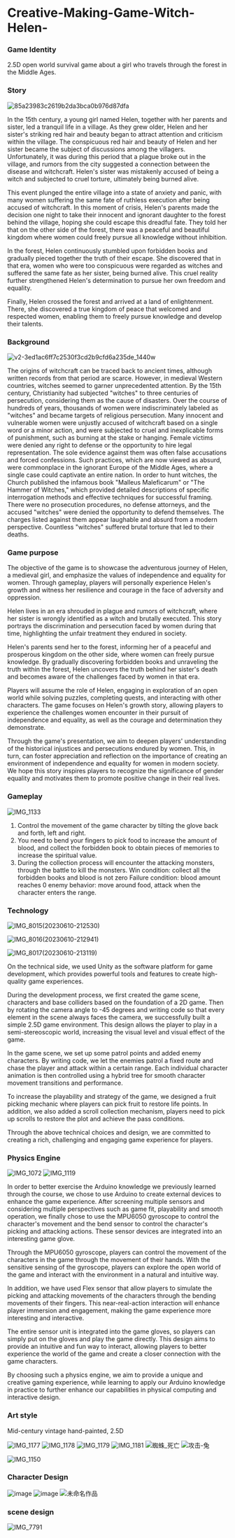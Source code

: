 # Creative-Making-Game-Witch-Helen-

### Game Identity

2.5D open world survival game about a girl who travels through the forest in the Middle Ages.

### Story

![85a23983c2619b2da3bca0b976d87dfa](https://github.com/yanzhang22010/Creative-Making-Game-Witch-Helen-/assets/119860662/5ce5453f-c118-4b42-9866-5653716a00a5)

In the 15th century, a young girl named Helen, together with her parents and sister, led a tranquil life in a village. As they grew older, Helen and her sister's striking red hair and beauty began to attract attention and criticism within the village. The conspicuous red hair and beauty of Helen and her sister became the subject of discussions among the villagers. Unfortunately, it was during this period that a plague broke out in the village, and rumors from the city suggested a connection between the disease and witchcraft. Helen's sister was mistakenly accused of being a witch and subjected to cruel torture, ultimately being burned alive.

This event plunged the entire village into a state of anxiety and panic, with many women suffering the same fate of ruthless execution after being accused of witchcraft. In this moment of crisis, Helen's parents made the decision one night to take their innocent and ignorant daughter to the forest behind the village, hoping she could escape this dreadful fate. They told her that on the other side of the forest, there was a peaceful and beautiful kingdom where women could freely pursue all knowledge without inhibition.

In the forest, Helen continuously stumbled upon forbidden books and gradually pieced together the truth of their escape. She discovered that in that era, women who were too conspicuous were regarded as witches and suffered the same fate as her sister, being burned alive. This cruel reality further strengthened Helen's determination to pursue her own freedom and equality.

Finally, Helen crossed the forest and arrived at a land of enlightenment. There, she discovered a true kingdom of peace that welcomed and respected women, enabling them to freely pursue knowledge and develop their talents.

### Background

![v2-3ed1ac6ff7c2530f3cd2b9cfd6a235de_1440w](https://github.com/yanzhang22010/Creative-Making-Game-Witch-Helen-/assets/119860662/625258e2-551d-4c2c-a287-c36e7bb4bfc4) 

The origins of witchcraft can be traced back to ancient times, although written records from that period are scarce. However, in medieval Western countries, witches seemed to garner unprecedented attention. By the 15th century, Christianity had subjected "witches" to three centuries of persecution, considering them as the cause of disasters. Over the course of hundreds of years, thousands of women were indiscriminately labeled as "witches" and became targets of religious persecution. Many innocent and vulnerable women were unjustly accused of witchcraft based on a single word or a minor action, and were subjected to cruel and inexplicable forms of punishment, such as burning at the stake or hanging. Female victims were denied any right to defense or the opportunity to hire legal representation. The sole evidence against them was often false accusations and forced confessions. Such practices, which are now viewed as absurd, were commonplace in the ignorant Europe of the Middle Ages, where a single case could captivate an entire nation. In order to hunt witches, the Church published the infamous book "Malleus Maleficarum" or "The Hammer of Witches," which provided detailed descriptions of specific interrogation methods and effective techniques for successful framing. There were no prosecution procedures, no defense attorneys, and the accused "witches" were denied the opportunity to defend themselves. The charges listed against them appear laughable and absurd from a modern perspective. Countless "witches" suffered brutal torture that led to their deaths.

### Game purpose

The objective of the game is to showcase the adventurous journey of Helen, a medieval girl, and emphasize the values of independence and equality for women. Through gameplay, players will personally experience Helen's growth and witness her resilience and courage in the face of adversity and oppression.

Helen lives in an era shrouded in plague and rumors of witchcraft, where her sister is wrongly identified as a witch and brutally executed. This story portrays the discrimination and persecution faced by women during that time, highlighting the unfair treatment they endured in society.

Helen's parents send her to the forest, informing her of a peaceful and prosperous kingdom on the other side, where women can freely pursue knowledge. By gradually discovering forbidden books and unraveling the truth within the forest, Helen uncovers the truth behind her sister's death and becomes aware of the challenges faced by women in that era.

Players will assume the role of Helen, engaging in exploration of an open world while solving puzzles, completing quests, and interacting with other characters. The game focuses on Helen's growth story, allowing players to experience the challenges women encounter in their pursuit of independence and equality, as well as the courage and determination they demonstrate.

Through the game's presentation, we aim to deepen players' understanding of the historical injustices and persecutions endured by women. This, in turn, can foster appreciation and reflection on the importance of creating an environment of independence and equality for women in modern society. We hope this story inspires players to recognize the significance of gender equality and motivates them to promote positive change in their real lives.

### Gameplay

![IMG_1133](https://github.com/yanzhang22010/Creative-Making-Game-Witch-Helen-/assets/119860662/b2ba1be9-16d0-402a-8c8b-4b8232401bbc)

1. Control the movement of the game character by tilting the glove back and forth, left and right.
2. You need to bend your fingers to pick food to increase the amount of blood, and collect the forbidden book to obtain pieces of memories to increase the spiritual value.
3. During the collection process will encounter the attacking monsters, through the battle to kill the monsters.
Win condition: collect all the forbidden books and blood is not zero
Failure condition: blood amount reaches 0
enemy behavior: move around food, attack when the character enters the range.

### Technology

![IMG_8015(20230610-212530)](https://github.com/yanzhang22010/Creative-Making-Game-Witch-Helen-/assets/119860662/215af969-80d1-4d3e-99a2-9ca0a9d2de0f)

![IMG_8016(20230610-212941)](https://github.com/yanzhang22010/Creative-Making-Game-Witch-Helen-/assets/119860662/d4262c39-82d7-4522-9987-5ee9477f219f)

![IMG_8017(20230610-213119)](https://github.com/yanzhang22010/Creative-Making-Game-Witch-Helen-/assets/119860662/803f435b-1a60-489c-b92a-2b25e192701d)

On the technical side, we used Unity as the software platform for game development, which provides powerful tools and features to create high-quality game experiences.

During the development process, we first created the game scene, characters and base colliders based on the foundation of a 2D game. Then by rotating the camera angle to -45 degrees and writing code so that every element in the scene always faces the camera, we successfully built a simple 2.5D game environment. This design allows the player to play in a semi-stereoscopic world, increasing the visual level and visual effect of the game.

In the game scene, we set up some patrol points and added enemy characters. By writing code, we let the enemies patrol a fixed route and chase the player and attack within a certain range. Each individual character animation is then controlled using a hybrid tree for smooth character movement transitions and performance.

To increase the playability and strategy of the game, we designed a fruit picking mechanic where players can pick fruit to restore life points. In addition, we also added a scroll collection mechanism, players need to pick up scrolls to restore the plot and achieve the pass conditions.

Through the above technical choices and design, we are committed to creating a rich, challenging and engaging game experience for players.

### Physics Engine

![IMG_1072](https://github.com/yanzhang22010/Creative-Making-Game-Witch-Helen-/assets/119860662/3153325c-1b63-48c3-832e-b86f964dc785)
![IMG_1119](https://github.com/yanzhang22010/Creative-Making-Game-Witch-Helen-/assets/119860662/d4faf464-f8ac-4bd5-bcaa-14a9c9e126e4)


In order to better exercise the Arduino knowledge we previously learned through the course, we chose to use Arduino to create external devices to enhance the game experience. After screening multiple sensors and considering multiple perspectives such as game fit, playability and smooth operation, we finally chose to use the MPU6050 gyroscope to control the character's movement and the bend sensor to control the character's picking and attacking actions. These sensor devices are integrated into an interesting game glove.

Through the MPU6050 gyroscope, players can control the movement of the characters in the game through the movement of their hands. With the sensitive sensing of the gyroscope, players can explore the open world of the game and interact with the environment in a natural and intuitive way.

In addition, we have used Flex sensor that allow players to simulate the picking and attacking movements of the characters through the bending movements of their fingers. This near-real-action interaction will enhance player immersion and engagement, making the game experience more interesting and interactive.

The entire sensor unit is integrated into the game gloves, so players can simply put on the gloves and play the game directly. This design aims to provide an intuitive and fun way to interact, allowing players to better experience the world of the game and create a closer connection with the game characters.

By choosing such a physics engine, we aim to provide a unique and creative gaming experience, while learning to apply our Arduino knowledge in practice to further enhance our capabilities in physical computing and interactive design.

### Art style

Mid-century vintage hand-painted, 2.5D

![IMG_1177](https://github.com/yanzhang22010/Creative-Making-Game-Witch-Helen-/assets/119860662/af7547af-b382-41df-9fd5-c159baf30386)
![IMG_1178](https://github.com/yanzhang22010/Creative-Making-Game-Witch-Helen-/assets/119860662/0f76c3c7-5157-48d0-9fef-b13dd1018cfa)
![IMG_1179](https://github.com/yanzhang22010/Creative-Making-Game-Witch-Helen-/assets/119860662/342838c2-da1c-4cfd-b52a-4e5b5899a53f)
![IMG_1181](https://github.com/yanzhang22010/Creative-Making-Game-Witch-Helen-/assets/119860662/6dbb0b97-0d7a-4703-8136-d6e40d7d6404)
![蜘蛛_死亡](https://github.com/yanzhang22010/Creative-Making-Game-Witch-Helen-/assets/119860662/ace4e4a5-106a-4332-ad3a-5154c9ba4c86)
![攻击-兔](https://github.com/yanzhang22010/Creative-Making-Game-Witch-Helen-/assets/119860662/6c1f0cad-d3da-4304-ac1b-3dd8bbd5dcf9)

![IMG_1150](https://github.com/yanzhang22010/Creative-Making-Game-Witch-Helen-/assets/119860662/1ab09926-157b-4d02-8791-6edca4084e14)

### Character Design

![image](https://github.com/yanzhang22010/Creative-Making-Game-Witch-Helen-/assets/119860662/011c0fea-0144-4d09-9baf-592eac549d33)
![image](https://github.com/yanzhang22010/Creative-Making-Game-Witch-Helen-/assets/119860662/884e633d-4cf6-4be0-8f17-6cb54bf4d586)
![未命名作品](https://github.com/yanzhang22010/Creative-Making-Game-Witch-Helen-/assets/119860662/8e2edfd9-ef9a-400a-87ba-17bedd09159b)

### scene design

![IMG_7791](https://github.com/yanzhang22010/Creative-Making-Game-Witch-Helen-/assets/119860662/0248456e-a9dc-48bc-a415-2aa32eaf8f0e)


